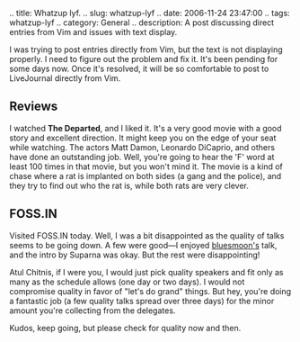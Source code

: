 .. title: Whatzup lyf.
.. slug: whatzup-lyf
.. date: 2006-11-24 23:47:00
.. tags: whatzup-lyf
.. category: General
.. description: A post discussing direct entries from Vim and issues with text display.

I was trying to post entries directly from Vim, but the text is not displaying
properly. I need to figure out the problem and fix it. It's been pending for
some days now. Once it's resolved, it will be so comfortable to post to
LiveJournal directly from Vim.

## Reviews

I watched **The Departed**, and I liked it. It's a very good movie with a good
story and excellent direction. It might keep you on the edge of your seat while
watching. The actors Matt Damon, Leonardo DiCaprio, and others have done an
outstanding job. Well, you're going to hear the 'F' word at least 100 times in
that movie, but you won't mind it. The movie is a kind of chase where a rat is
implanted on both sides (a gang and the police), and they try to find out who
the rat is, while both rats are very clever.

## FOSS.IN

Visited FOSS.IN today. Well, I was a bit disappointed as the quality of talks
seems to be going down. A few were good—I enjoyed
[bluesmoon's](http://bluesmoon.livejournal.com/) talk, and the intro by Suparna
was okay. But the rest were disappointing!

Atul Chitnis, if I were you, I would just pick quality speakers and fit only as
many as the schedule allows (one day or two days). I would not compromise
quality in favor of "let's do grand" things. But hey, you're doing a fantastic
job (a few quality talks spread over three days) for the minor amount you're
collecting from the delegates.

Kudos, keep going, but please check for quality now and then.
